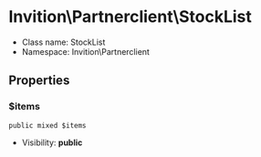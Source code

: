 Invition\Partnerclient\StockList
===============






* Class name: StockList
* Namespace: Invition\Partnerclient





Properties
----------


### $items

    public mixed $items





* Visibility: **public**



